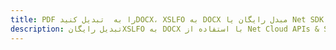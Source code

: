 ---title: PDF را به  تبدیل کنیدDOCX، XSLFO به DOCX مبدل رایگان یا Net SDKdescription: تبدیل رایگانXSLFO به DOCX با استفاده از Net Cloud APIs & SDK همچنین اسناد PDF را در Cloud ایجاد، ویرایش و رندر کنید.---